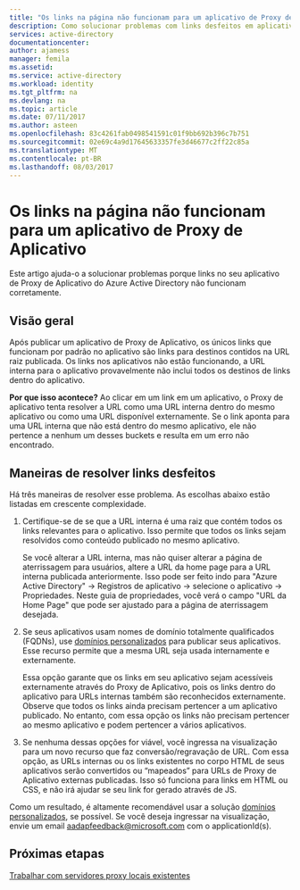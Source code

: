 ```yaml
---
title: "Os links na página não funcionam para um aplicativo de Proxy de Aplicativo | Microsoft Docs"
description: Como solucionar problemas com links desfeitos em aplicativos de Proxy de Aplicativo integrados com o Azure AD
services: active-directory
documentationcenter: 
author: ajamess
manager: femila
ms.assetid: 
ms.service: active-directory
ms.workload: identity
ms.tgt_pltfrm: na
ms.devlang: na
ms.topic: article
ms.date: 07/11/2017
ms.author: asteen
ms.openlocfilehash: 83c4261fab0498541591c01f9bb692b396c7b751
ms.sourcegitcommit: 02e69c4a9d17645633357fe3d46677c2ff22c85a
ms.translationtype: MT
ms.contentlocale: pt-BR
ms.lasthandoff: 08/03/2017
---
```

# <a name="links-on-the-page-dont-work-for-an-application-proxy-application"></a>Os links na página não funcionam para um aplicativo de Proxy de Aplicativo

Este artigo ajuda-o a solucionar problemas porque links no seu aplicativo de Proxy de Aplicativo do Azure Active Directory não funcionam corretamente.

## <a name="overview"></a>Visão geral 
Após publicar um aplicativo de Proxy de Aplicativo, os únicos links que funcionam por padrão no aplicativo são links para destinos contidos na URL raiz publicada. Os links nos aplicativos não estão funcionando, a URL interna para o aplicativo provavelmente não inclui todos os destinos de links dentro do aplicativo.

**Por que isso acontece?** Ao clicar em um link em um aplicativo, o Proxy de aplicativo tenta resolver a URL como uma URL interna dentro do mesmo aplicativo ou como uma URL disponível externamente. Se o link aponta para uma URL interna que não está dentro do mesmo aplicativo, ele não pertence a nenhum um desses buckets e resulta em um erro não encontrado.

## <a name="ways-you-can-resolve-broken-links"></a>Maneiras de resolver links desfeitos

Há três maneiras de resolver esse problema. As escolhas abaixo estão listadas em crescente complexidade.

1.  Certifique-se de se que a URL interna é uma raiz que contém todos os links relevantes para o aplicativo. Isso permite que todos os links sejam resolvidos como conteúdo publicado no mesmo aplicativo.

    Se você alterar a URL interna, mas não quiser alterar a página de aterrissagem para usuários, altere a URL da home page para a URL interna publicada anteriormente. Isso pode ser feito indo para "Azure Active Directory" -&gt; Registros de aplicativo -&gt; selecione o aplicativo -&gt; Propriedades. Neste guia de propriedades, você verá o campo "URL da Home Page" que pode ser ajustado para a página de aterrissagem desejada.

2.  Se seus aplicativos usam nomes de domínio totalmente qualificados (FQDNs), use [domínios personalizados](https://docs.microsoft.com/azure/active-directory/active-directory-application-proxy-custom-domains) para publicar seus aplicativos. Esse recurso permite que a mesma URL seja usada internamente e externamente.

    Essa opção garante que os links em seu aplicativo sejam acessíveis externamente através do Proxy de Aplicativo, pois os links dentro do aplicativo para URLs internas também são reconhecidos externamente. Observe que todos os links ainda precisam pertencer a um aplicativo publicado. No entanto, com essa opção os links não precisam pertencer ao mesmo aplicativo e podem pertencer a vários aplicativos.

3.  Se nenhuma dessas opções for viável, você ingressa na visualização para um novo recurso que faz conversão/regravação de URL. Com essa opção, as URLs internas ou os links existentes no corpo HTML de seus aplicativos serão convertidos ou “mapeados” para URLs de Proxy de Aplicativo externas publicadas. Isso só funciona para links em HTML ou CSS, e não irá ajudar se seu link for gerado através de JS. 

Como um resultado, é altamente recomendável usar a solução [domínios personalizados](https://docs.microsoft.com/azure/active-directory/active-directory-application-proxy-custom-domains), se possível. Se você deseja ingressar na visualização, envie um email <aadapfeedback@microsoft.com> com o applicationId(s).

## <a name="next-steps"></a>Próximas etapas
[Trabalhar com servidores proxy locais existentes](application-proxy-working-with-proxy-servers.md)

